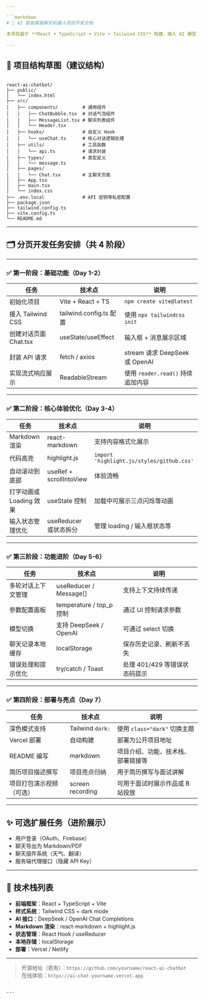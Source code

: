 ```yaml
---

```markdown
# 🤖 AI 智能客服聊天机器人项目开发文档

本项目基于 **React + TypeScript + Vite + Tailwind CSS** 构建，接入 AI 模型（如 DeepSeek/OpenAI）实现流式对话、Markdown 渲染与代码高亮功能，并作为个人简历项目展示。

---
```


## 📁 项目结构草图（建议结构）

```

react-ai-chatbot/
├── public/
│   └── index.html
├── src/
│   ├── components/         # 通用组件
│   │   ├── ChatBubble.tsx  # 对话气泡组件
│   │   ├── MessageList.tsx # 聊天列表组件
│   │   └── Header.tsx
│   ├── hooks/              # 自定义 Hook
│   │   └── useChat.ts      # 核心对话逻辑处理
│   ├── utils/              # 工具函数
│   │   └── api.ts          # 请求封装
│   ├── types/              # 类型定义
│   │   └── message.ts
│   ├── pages/
│   │   └── Chat.tsx        # 主聊天页面
│   ├── App.tsx
│   ├── main.tsx
│   └── index.css
├── .env.local              # API 密钥等私密配置
├── package.json
├── tailwind.config.ts
├── vite.config.ts
└── README.md

```

---

## 🗂️ 分页开发任务安排（共 4 阶段）

---

### ✅ 第一阶段：基础功能（Day 1-2）

| 任务 | 技术点 | 说明 |
|------|--------|------|
| 初始化项目 | Vite + React + TS | `npm create vite@latest` |
| 接入 Tailwind CSS | tailwind.config.ts 配置 | 使用 `npx tailwindcss init` |
| 创建对话页面 Chat.tsx | useState/useEffect | 输入框 + 消息展示区域 |
| 封装 API 请求 | fetch / axios | stream 请求 DeepSeek 或 OpenAI |
| 实现流式响应展示 | ReadableStream | 使用 `reader.read()` 持续追加内容 |

---

### ✅ 第二阶段：核心体验优化（Day 3-4）

| 任务 | 技术点 | 说明 |
|------|--------|------|
| Markdown 渲染 | react-markdown | 支持内容格式化展示 |
| 代码高亮 | highlight.js | `import 'highlight.js/styles/github.css'` |
| 自动滚动到底部 | useRef + scrollIntoView | 体验流畅 |
| 打字动画或 Loading 效果 | useState 控制 | 加载中可展示三点闪烁等动画 |
| 输入状态管理优化 | useReducer 或状态拆分 | 管理 loading / 输入框状态等 |

---

### ✅ 第三阶段：功能进阶（Day 5-6）

| 任务 | 技术点 | 说明 |
|------|--------|------|
| 多轮对话上下文管理 | useReducer / Message[] | 支持上下文持续传递 |
| 参数配置面板 | temperature / top_p 控制 | 通过 UI 控制请求参数 |
| 模型切换 | 支持 DeepSeek / OpenAI | 可通过 select 切换 |
| 聊天记录本地缓存 | localStorage | 保存历史记录、刷新不丢失 |
| 错误处理和提示优化 | try/catch / Toast | 处理 401/429 等错误状态码提示 |

---

### ✅ 第四阶段：部署与亮点（Day 7）

| 任务 | 技术点 | 说明 |
|------|--------|------|
| 深色模式支持 | Tailwind `dark:` | 使用 `class="dark"` 切换主题 |
| Vercel 部署 | 自动构建 | 部署为公开项目地址 |
| README 编写 | markdown | 项目介绍、功能、技术栈、部署链接等 |
| 简历项目描述撰写 | 项目亮点归纳 | 用于简历撰写与面试讲解 |
| 项目打包演示视频（可选） | screen recording | 可用于面试时展示作品或 B 站投放 |

---

## ✨ 可选扩展任务（进阶展示）

- 用户登录（OAuth、Firebase）
- 聊天导出为 Markdown/PDF
- 聊天插件系统（天气、翻译）
- 服务端代理接口（隐藏 API Key）

---

## 📌 技术栈列表

- **前端框架**：React + TypeScript + Vite
- **样式系统**：Tailwind CSS + dark mode
- **AI 接口**：DeepSeek / OpenAI Chat Completions
- **Markdown 渲染**：react-markdown + highlight.js
- **状态管理**：React Hook / useReducer
- **本地存储**：localStorage
- **部署**：Vercel / Netlify

---

> 开源地址（若有）：`https://github.com/yourname/react-ai-chatbot`  
> 在线体验：`https://ai-chat-yourname.vercel.app`

```

---
